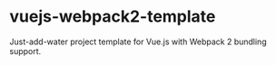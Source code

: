 # vuejs-webpack2-template
Just-add-water project template for Vue.js with Webpack 2 bundling support.
